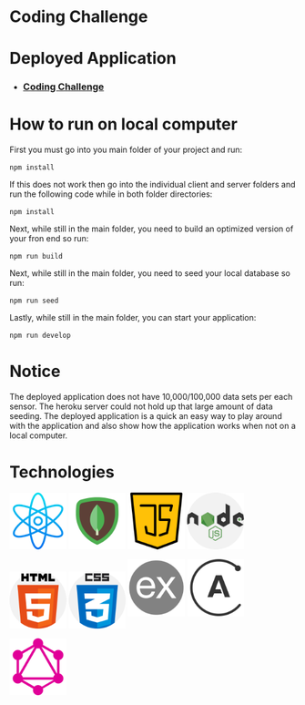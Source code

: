 # Coding Challenge

# Deployed Application
 - ### [Coding Challenge](https://ommo-challenge-zja.herokuapp.com/)

# How to run on local computer

First you must go into you main folder of your project and run:
```
npm install
```

If this does not work then go into the individual client and server folders and run the following code while in both folder directories:
```
npm install
```

Next, while still in the main folder, you need to build an optimized version of your fron end so run:
```
npm run build
```

Next, while still in the main folder, you need to seed your local database so run:
```
npm run seed
```

Lastly, while still in the main folder, you can start your application:
```
npm run develop
```


# Notice

The deployed application does not have 10,000/100,000 data sets per each sensor. The heroku server could not hold up that large amount of data seeding. The deployed application is a quick an easy way to play around with the application and also show how the application works when not on a local computer.

# Technologies

<a href="https://reactjs.org/" target="_blank"><img align="center" src="./images/atom.png" height="100" /></a>
<a href="https://www.mongodb.com/" target="_blank"><img align="center" src="./images/mongodb.png" height="100" /></a>
<a href="https://www.javascript.com/" target="_blank"><img align="center" src="./images/java-script.png" height="100" /></a>
<a href="https://nodejs.org/en/" target="_blank"><img align="center" src="./images/nodejs.png" height="100" /></a>
<a href="https://html.com/" target="_blank"><img align="center" src="./images/html-5.png" height="100" /></a>
<a href="https://www.w3.org/Style/CSS/Overview.en.html" target="_blank"><img align="center" src="./images/css.png" height="100" /></a>
<a href="https://expressjs.com/" target="_blank" style="font-size: 6rem;"><img align="center" src="./images/express.png" height="100" /></a>
<a href="https://www.apollographql.com/" target="_blank" style="font-size: 6rem;"><img align="center" src="./images/apollo.png" height="100" /></a>
<a href="https://graphql.org/" target="_blank" style="font-size: 6rem;"><img align="center" src="./images/graphql.png" height="100" /></a>
